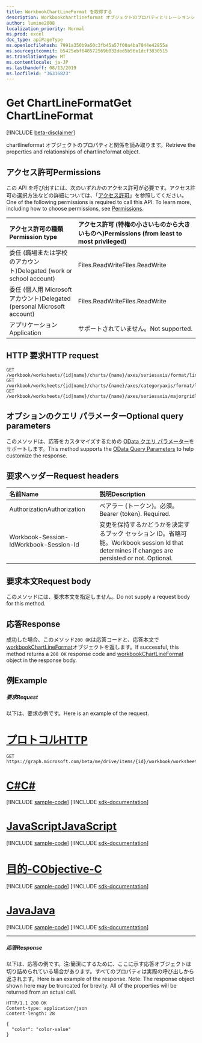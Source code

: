 ```yaml
---
title: WorkbookChartLineFormat を取得する
description: Workbookchartlineformat オブジェクトのプロパティとリレーションシップを取得します。
author: lumine2008
localization_priority: Normal
ms.prod: excel
doc_type: apiPageType
ms.openlocfilehash: 7991a350b9a50c3fb45a57f00a4ba7844e42855a
ms.sourcegitcommit: b5425ebf648572569b032ded5b56e1dcf3830515
ms.translationtype: MT
ms.contentlocale: ja-JP
ms.lasthandoff: 08/13/2019
ms.locfileid: "36316823"
---
```

# <a name="get-chartlineformat"></a><span data-ttu-id="019bb-103">Get ChartLineFormat</span><span class="sxs-lookup"><span data-stu-id="019bb-103">Get ChartLineFormat</span></span>

[!INCLUDE [beta-disclaimer](../../includes/beta-disclaimer.md)]

<span data-ttu-id="019bb-104">chartlineformat オブジェクトのプロパティと関係を読み取ります。</span><span class="sxs-lookup"><span data-stu-id="019bb-104">Retrieve the properties and relationships of chartlineformat object.</span></span>
## <a name="permissions"></a><span data-ttu-id="019bb-105">アクセス許可</span><span class="sxs-lookup"><span data-stu-id="019bb-105">Permissions</span></span>
<span data-ttu-id="019bb-p101">この API を呼び出すには、次のいずれかのアクセス許可が必要です。アクセス許可の選択方法などの詳細については、「[アクセス許可](/graph/permissions-reference)」を参照してください。</span><span class="sxs-lookup"><span data-stu-id="019bb-p101">One of the following permissions is required to call this API. To learn more, including how to choose permissions, see [Permissions](/graph/permissions-reference).</span></span>

|<span data-ttu-id="019bb-108">アクセス許可の種類</span><span class="sxs-lookup"><span data-stu-id="019bb-108">Permission type</span></span>      | <span data-ttu-id="019bb-109">アクセス許可 (特権の小さいものから大きいものへ)</span><span class="sxs-lookup"><span data-stu-id="019bb-109">Permissions (from least to most privileged)</span></span>              |
|:--------------------|:---------------------------------------------------------|
|<span data-ttu-id="019bb-110">委任 (職場または学校のアカウント)</span><span class="sxs-lookup"><span data-stu-id="019bb-110">Delegated (work or school account)</span></span> | <span data-ttu-id="019bb-111">Files.ReadWrite</span><span class="sxs-lookup"><span data-stu-id="019bb-111">Files.ReadWrite</span></span>    |
|<span data-ttu-id="019bb-112">委任 (個人用 Microsoft アカウント)</span><span class="sxs-lookup"><span data-stu-id="019bb-112">Delegated (personal Microsoft account)</span></span> | <span data-ttu-id="019bb-113">Files.ReadWrite</span><span class="sxs-lookup"><span data-stu-id="019bb-113">Files.ReadWrite</span></span>    |
|<span data-ttu-id="019bb-114">アプリケーション</span><span class="sxs-lookup"><span data-stu-id="019bb-114">Application</span></span> | <span data-ttu-id="019bb-115">サポートされていません。</span><span class="sxs-lookup"><span data-stu-id="019bb-115">Not supported.</span></span> |

## <a name="http-request"></a><span data-ttu-id="019bb-116">HTTP 要求</span><span class="sxs-lookup"><span data-stu-id="019bb-116">HTTP request</span></span>
<!-- { "blockType": "ignored" } -->
```http
GET /workbook/worksheets/{id|name}/charts/{name}/axes/seriesaxis/format/line
GET /workbook/worksheets/{id|name}/charts/{name}/axes/categoryaxis/format/line
GET /workbook/worksheets/{id|name}/charts/{name}/axes/seriesaxis/majorgridlines/format/line
```
## <a name="optional-query-parameters"></a><span data-ttu-id="019bb-117">オプションのクエリ パラメーター</span><span class="sxs-lookup"><span data-stu-id="019bb-117">Optional query parameters</span></span>
<span data-ttu-id="019bb-118">このメソッドは、応答をカスタマイズするための [OData クエリ パラメーター](https://developer.microsoft.com/graph/docs/concepts/query_parameters)をサポートします。</span><span class="sxs-lookup"><span data-stu-id="019bb-118">This method supports the [OData Query Parameters](https://developer.microsoft.com/graph/docs/concepts/query_parameters) to help customize the response.</span></span>

## <a name="request-headers"></a><span data-ttu-id="019bb-119">要求ヘッダー</span><span class="sxs-lookup"><span data-stu-id="019bb-119">Request headers</span></span>
| <span data-ttu-id="019bb-120">名前</span><span class="sxs-lookup"><span data-stu-id="019bb-120">Name</span></span>      |<span data-ttu-id="019bb-121">説明</span><span class="sxs-lookup"><span data-stu-id="019bb-121">Description</span></span>|
|:----------|:----------|
| <span data-ttu-id="019bb-122">Authorization</span><span class="sxs-lookup"><span data-stu-id="019bb-122">Authorization</span></span>  | <span data-ttu-id="019bb-p102">ベアラー {トークン}。必須。</span><span class="sxs-lookup"><span data-stu-id="019bb-p102">Bearer {token}. Required.</span></span> |
| <span data-ttu-id="019bb-125">Workbook-Session-Id</span><span class="sxs-lookup"><span data-stu-id="019bb-125">Workbook-Session-Id</span></span>  | <span data-ttu-id="019bb-p103">変更を保持するかどうかを決定するブック セッション ID。省略可能。</span><span class="sxs-lookup"><span data-stu-id="019bb-p103">Workbook session Id that determines if changes are persisted or not. Optional.</span></span>|

## <a name="request-body"></a><span data-ttu-id="019bb-128">要求本文</span><span class="sxs-lookup"><span data-stu-id="019bb-128">Request body</span></span>
<span data-ttu-id="019bb-129">このメソッドには、要求本文を指定しません。</span><span class="sxs-lookup"><span data-stu-id="019bb-129">Do not supply a request body for this method.</span></span>

## <a name="response"></a><span data-ttu-id="019bb-130">応答</span><span class="sxs-lookup"><span data-stu-id="019bb-130">Response</span></span>

<span data-ttu-id="019bb-131">成功した場合、このメソッド`200 OK`は応答コードと、応答本文で[workbookChartLineFormat](../resources/workbookchartlineformat.md)オブジェクトを返します。</span><span class="sxs-lookup"><span data-stu-id="019bb-131">If successful, this method returns a `200 OK` response code and [workbookChartLineFormat](../resources/workbookchartlineformat.md) object in the response body.</span></span>
## <a name="example"></a><span data-ttu-id="019bb-132">例</span><span class="sxs-lookup"><span data-stu-id="019bb-132">Example</span></span>
##### <a name="request"></a><span data-ttu-id="019bb-133">要求</span><span class="sxs-lookup"><span data-stu-id="019bb-133">Request</span></span>
<span data-ttu-id="019bb-134">以下は、要求の例です。</span><span class="sxs-lookup"><span data-stu-id="019bb-134">Here is an example of the request.</span></span>

# <a name="httptabhttp"></a>[<span data-ttu-id="019bb-135">プロトコル</span><span class="sxs-lookup"><span data-stu-id="019bb-135">HTTP</span></span>](#tab/http)
<!-- {
  "blockType": "request",
  "name": "get_chartlineformat"
}-->
```http
GET https://graph.microsoft.com/beta/me/drive/items/{id}/workbook/worksheets/{id|name}/charts/{name}/axes/seriesaxis/format/line
```
# <a name="ctabcsharp"></a>[<span data-ttu-id="019bb-136">C#</span><span class="sxs-lookup"><span data-stu-id="019bb-136">C#</span></span>](#tab/csharp)
[!INCLUDE [sample-code](../includes/snippets/csharp/get-chartlineformat-csharp-snippets.md)]
[!INCLUDE [sdk-documentation](../includes/snippets/snippets-sdk-documentation-link.md)]

# <a name="javascripttabjavascript"></a>[<span data-ttu-id="019bb-137">JavaScript</span><span class="sxs-lookup"><span data-stu-id="019bb-137">JavaScript</span></span>](#tab/javascript)
[!INCLUDE [sample-code](../includes/snippets/javascript/get-chartlineformat-javascript-snippets.md)]
[!INCLUDE [sdk-documentation](../includes/snippets/snippets-sdk-documentation-link.md)]

# <a name="objective-ctabobjc"></a>[<span data-ttu-id="019bb-138">目的-C</span><span class="sxs-lookup"><span data-stu-id="019bb-138">Objective-C</span></span>](#tab/objc)
[!INCLUDE [sample-code](../includes/snippets/objc/get-chartlineformat-objc-snippets.md)]
[!INCLUDE [sdk-documentation](../includes/snippets/snippets-sdk-documentation-link.md)]

# <a name="javatabjava"></a>[<span data-ttu-id="019bb-139">Java</span><span class="sxs-lookup"><span data-stu-id="019bb-139">Java</span></span>](#tab/java)
[!INCLUDE [sample-code](../includes/snippets/java/get-chartlineformat-java-snippets.md)]
[!INCLUDE [sdk-documentation](../includes/snippets/snippets-sdk-documentation-link.md)]

---

##### <a name="response"></a><span data-ttu-id="019bb-140">応答</span><span class="sxs-lookup"><span data-stu-id="019bb-140">Response</span></span>
<span data-ttu-id="019bb-p104">以下は、応答の例です。注:簡潔にするために、ここに示す応答オブジェクトは切り詰められている場合があります。すべてのプロパティは実際の呼び出しから返されます。</span><span class="sxs-lookup"><span data-stu-id="019bb-p104">Here is an example of the response. Note: The response object shown here may be truncated for brevity. All of the properties will be returned from an actual call.</span></span>
<!-- {
  "blockType": "response",
  "truncated": true,
  "@odata.type": "microsoft.graph.workbookChartLineFormat"
} -->
```http
HTTP/1.1 200 OK
Content-type: application/json
Content-length: 28

{
  "color": "color-value"
}
```

<!-- uuid: 8fcb5dbc-d5aa-4681-8e31-b001d5168d79
2015-10-25 14:57:30 UTC -->
<!--
{
  "type": "#page.annotation",
  "description": "Get ChartLineFormat",
  "keywords": "",
  "section": "documentation",
  "tocPath": "",
  "suppressions": [
  ]
}
-->

